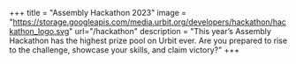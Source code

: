 +++
title = "Assembly Hackathon 2023"
image = "https://storage.googleapis.com/media.urbit.org/developers/hackathon/hackathon_logo.svg"
url="/hackathon"
description = "This year’s Assembly Hackathon has the highest prize pool on Urbit ever. Are you prepared to rise to the challenge, showcase your skills, and claim victory?"
+++
